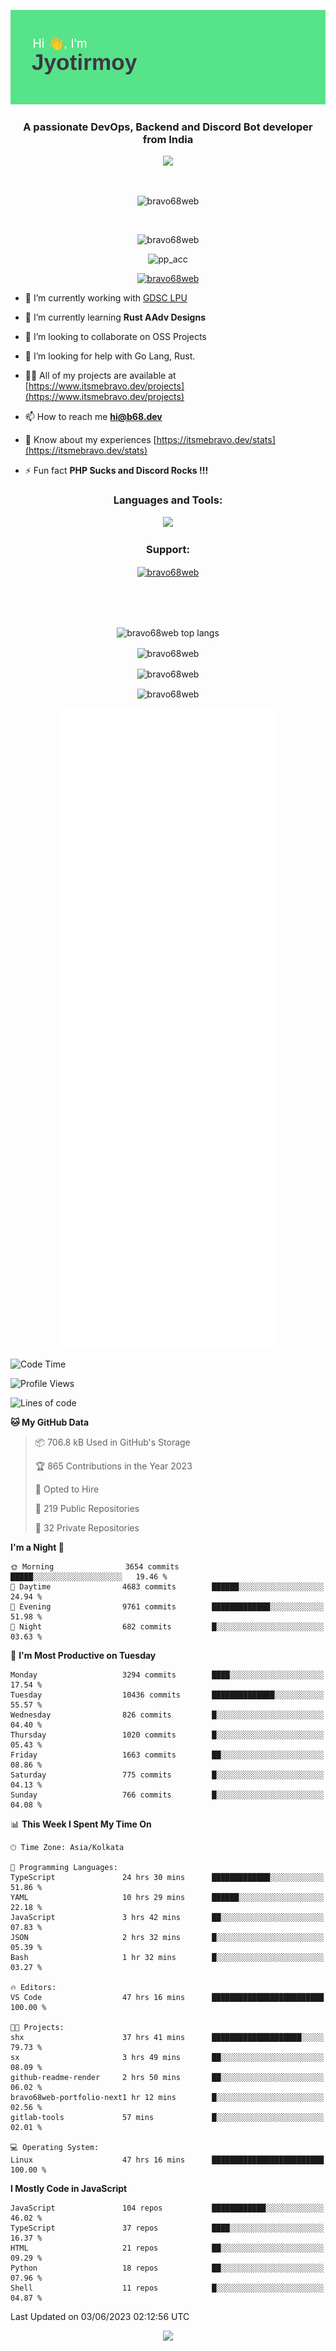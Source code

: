 <p align="center"><img src="header.png"></p>
<h3 align="center">A passionate DevOps, Backend and Discord Bot developer from India</h3>

<p align="center"><a href="https://discord.com/users/457039372009865226"><img src="https://lanyard-profile-readme.vercel.app/api/457039372009865226"></a></p>
                           
<br>
<p align="center"> <img src="https://komarev.com/ghpvc/?username=bravo68web&label=Profile%20views&color=0e75b6&style=flat" alt="bravo68web" /> </p>
<br>


<p align="center"><img src="https://github-profile-trophy.vercel.app/?username=bravo68web&theme=discord&column=3&row=2" alt="bravo68web" /> </p>
<p align="center"><img src="https://osu-embed.b68dev.xyz/pp_acc" alt="pp_acc" /> </p>

<p align="center"> <a href="https://twitter.com/bravo68web" target="blank"><img src="https://img.shields.io/twitter/follow/bravo68web?logo=twitter&style=for-the-badge" alt="bravo68web" /></a> </p>

- 🔭 I’m currently working with [GDSC LPU](https://gdsclpu.live/)

- 🌱 I’m currently learning **Rust AAdv Designs**

- 👯 I’m looking to collaborate on OSS Projects

- 🤝 I’m looking for help with Go Lang, Rust.

- 👨‍💻 All of my projects are available at [https://www.itsmebravo.dev/projects](https://www.itsmebravo.dev/projects)

<!-- - 💬 Ask me about **DF Techs** -->

- 📫 How to reach me **hi@b68.dev**

- 📄 Know about my experiences [https://itsmebravo.dev/stats](https://itsmebravo.dev/stats)

- ⚡ Fun fact **PHP Sucks and Discord Rocks !!!**

<h3 align="center">Languages and Tools:</h3>
<p align="center"> 
<img src="https://skillicons.dev/icons?i=aws,bash,c,cs,cpp,cloudflare,css,dart,devto,discord,bots,docker,electron,ember,emotion,express,fastapi,figma,firebase,flask,gcp,git,github,githubactions,go,gitlab,graphql,heroku,html,ai,ipfs,js,jest,linux,md,mastodon,mongodb,neovim,netlify,nextjs,nginx,nodejs,postgres,postman,powershell,py,react,redis,regex,replit,rocket,rust,sqlite,mysql,stackoverflow,styledcomponents,supabase,sentry,solidity,svg,tailwind,tauri,twitter,ts,unity,v,vercel,vim,vite,wasm,webpack,workers&perline=8&theme=dark" />
</p>

<h3 align="center">Support:</h3>
<p align="center"><a href="https://www.buymeacoffee.com/bravo68web"> <img align="center" src="https://cdn.buymeacoffee.com/buttons/v2/default-yellow.png" height="50" width="210" alt="bravo68web" /></a></p><br><br>
<br>

<p align="center"> <img align="center" src="https://github-readme-stats-sync.vercel.app/api/top-langs?username=bravo68web&count_private=true&show_icons=true&theme=radical&border_radius=10&&langs_count=10&layout=compact" alt="bravo68web top langs" /></p>

<p align="center"> <img align="center" src="https://github-readme-stats-sync.vercel.app/api?username=bravo68web&count_private=true&show_icons=true&theme=radical&border_radius=10" alt="bravo68web" /></p>

<p align="center"> <img align="center" src="https://github-readme-streak-stats.herokuapp.com?user=bravo68web&theme=dracula&hide_border=true" alt="bravo68web" /></p>

<p align="center"> <img align="center" src="https://github-readme-stats-sync.vercel.app/api/wakatime?username=bravo68web&count_private=true&show_icons=true&theme=aura_dark&border_radius=10&&langs_count=10&layout=compact&range=last_7_days" alt="bravo68web" /></p>

<p align="center"><img src="https://raw.githubusercontent.com/BRAVO68WEB/BRAVO68WEB/master/github-metrics.svg"></p>

<!--START_SECTION:waka-->
![Code Time](http://img.shields.io/badge/Code%20Time-4%2C827%20hrs%2047%20mins-blue)

![Profile Views](http://img.shields.io/badge/Profile%20Views-55-blue)

![Lines of code](https://img.shields.io/badge/From%20Hello%20World%20I%27ve%20Written-58.1%20million%20lines%20of%20code-blue)

**🐱 My GitHub Data** 

> 📦 706.8 kB Used in GitHub's Storage 
 > 
> 🏆 865 Contributions in the Year 2023
 > 
> 💼 Opted to Hire
 > 
> 📜 219 Public Repositories 
 > 
> 🔑 32 Private Repositories 
 > 
**I'm a Night 🦉** 

```text
🌞 Morning                3654 commits        █████░░░░░░░░░░░░░░░░░░░░   19.46 % 
🌆 Daytime                4683 commits        ██████░░░░░░░░░░░░░░░░░░░   24.94 % 
🌃 Evening                9761 commits        █████████████░░░░░░░░░░░░   51.98 % 
🌙 Night                  682 commits         █░░░░░░░░░░░░░░░░░░░░░░░░   03.63 % 
```
📅 **I'm Most Productive on Tuesday** 

```text
Monday                   3294 commits        ████░░░░░░░░░░░░░░░░░░░░░   17.54 % 
Tuesday                  10436 commits       ██████████████░░░░░░░░░░░   55.57 % 
Wednesday                826 commits         █░░░░░░░░░░░░░░░░░░░░░░░░   04.40 % 
Thursday                 1020 commits        █░░░░░░░░░░░░░░░░░░░░░░░░   05.43 % 
Friday                   1663 commits        ██░░░░░░░░░░░░░░░░░░░░░░░   08.86 % 
Saturday                 775 commits         █░░░░░░░░░░░░░░░░░░░░░░░░   04.13 % 
Sunday                   766 commits         █░░░░░░░░░░░░░░░░░░░░░░░░   04.08 % 
```


📊 **This Week I Spent My Time On** 

```text
🕑︎ Time Zone: Asia/Kolkata

💬 Programming Languages: 
TypeScript               24 hrs 30 mins      █████████████░░░░░░░░░░░░   51.86 % 
YAML                     10 hrs 29 mins      ██████░░░░░░░░░░░░░░░░░░░   22.18 % 
JavaScript               3 hrs 42 mins       ██░░░░░░░░░░░░░░░░░░░░░░░   07.83 % 
JSON                     2 hrs 32 mins       █░░░░░░░░░░░░░░░░░░░░░░░░   05.39 % 
Bash                     1 hr 32 mins        █░░░░░░░░░░░░░░░░░░░░░░░░   03.27 % 

🔥 Editors: 
VS Code                  47 hrs 16 mins      █████████████████████████   100.00 % 

🐱‍💻 Projects: 
shx                      37 hrs 41 mins      ████████████████████░░░░░   79.73 % 
sx                       3 hrs 49 mins       ██░░░░░░░░░░░░░░░░░░░░░░░   08.09 % 
github-readme-render     2 hrs 50 mins       ██░░░░░░░░░░░░░░░░░░░░░░░   06.02 % 
bravo68web-portfolio-next1 hr 12 mins        █░░░░░░░░░░░░░░░░░░░░░░░░   02.56 % 
gitlab-tools             57 mins             █░░░░░░░░░░░░░░░░░░░░░░░░   02.01 % 

💻 Operating System: 
Linux                    47 hrs 16 mins      █████████████████████████   100.00 % 
```

**I Mostly Code in JavaScript** 

```text
JavaScript               104 repos           ████████████░░░░░░░░░░░░░   46.02 % 
TypeScript               37 repos            ████░░░░░░░░░░░░░░░░░░░░░   16.37 % 
HTML                     21 repos            ██░░░░░░░░░░░░░░░░░░░░░░░   09.29 % 
Python                   18 repos            ██░░░░░░░░░░░░░░░░░░░░░░░   07.96 % 
Shell                    11 repos            █░░░░░░░░░░░░░░░░░░░░░░░░   04.87 % 
```




 Last Updated on 03/06/2023 02:12:56 UTC
<!--END_SECTION:waka-->

<p align="center"><img src="https://bravo68web.me/images/header_.png"></p>

